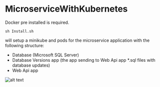 # MicroserviceWithKubernetes

Docker pre installed is required.


```sh Install.sh```

will setup a minikube and pods for the microservice application with the following structure:

* Database (Microsoft SQL Server)
* Database Versions app (the app sending to Web Api app *.sql files with database updates)
* Web Api app

![alt text](http://url/to/img.png)